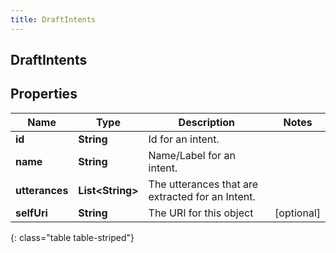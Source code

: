 ```yaml
---
title: DraftIntents
---
```

## DraftIntents


## Properties

| Name | Type | Description | Notes |
| ------------ | ------------- | ------------- | ------------- |
| **id** | <!----><!---->**String**<!----> | Id for an intent. |  |
| **name** | <!----><!---->**String**<!----> | Name/Label for an intent. |  |
| **utterances** | <!----><!---->**List&lt;String&gt;**<!----> | The utterances that are extracted for an Intent. |  |
| **selfUri** | <!----><!---->**String**<!----> | The URI for this object |  [optional] |
{: class="table table-striped"}



